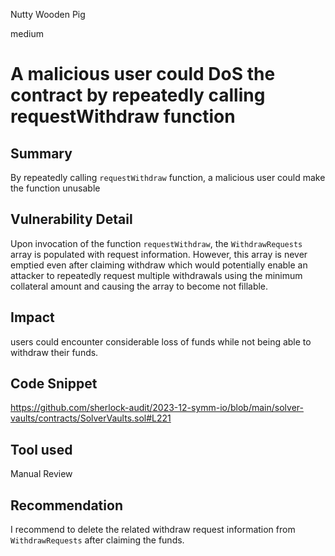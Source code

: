 Nutty Wooden Pig

medium

# A malicious user could DoS the contract by repeatedly calling requestWithdraw function

## Summary
By repeatedly calling `requestWithdraw` function, a malicious user could make the function unusable

## Vulnerability Detail
Upon invocation of the function `requestWithdraw`, the `WithdrawRequests` array is populated with request information. However, this array is never emptied even after claiming withdraw which would potentially enable an attacker to repeatedly request multiple withdrawals using the minimum collateral amount and causing the array to become not fillable.

## Impact

users could encounter considerable loss of funds while not being able to withdraw their funds.

## Code Snippet

https://github.com/sherlock-audit/2023-12-symm-io/blob/main/solver-vaults/contracts/SolverVaults.sol#L221

## Tool used

Manual Review

## Recommendation

I recommend to delete the related withdraw request information from `WithdrawRequests` after claiming the funds. 